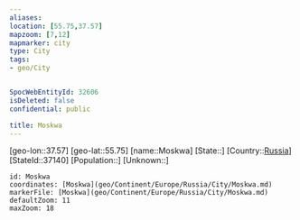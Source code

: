 ```yaml
---
aliases: 
location: [55.75,37.57]
mapzoom: [7,12] 
mapmarker: city 
type: City
tags:
- geo/City


SpocWebEntityId: 32606
isDeleted: false
confidential: public

title: Moskwa
---
```

[geo-lon::37.57]
[geo-lat::55.75]
[name::Moskwa]
[State::]
[Country::[Russia](geo/Continent/Europe/Russia.md)]
[StateId::37140]
[Population::]
[Unknown::]


```leaflet
id: Moskwa
coordinates: [Moskwa](geo/Continent/Europe/Russia/City/Moskwa.md)
markerFile: [Moskwa](geo/Continent/Europe/Russia/City/Moskwa.md)
defaultZoom: 11 
maxZoom: 18
```



